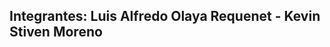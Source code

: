 Integrantes:
Luis Alfredo Olaya Requenet - Kevin Stiven Moreno
---------------------------------------------------------------------

